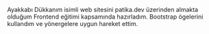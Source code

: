 Ayakkabı Dükkanım isimli web sitesini patika.dev üzerinden almakta olduğum Frontend eğitimi kapsamında hazırladım. Bootstrap ögelerini kullandım ve yönergelere uygun hareket ettim.